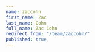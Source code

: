 ```yaml
---
name: zaccohn
first_name: Zac
last_name: Cohn
full_name: Zac Cohn
redirect_from: "/team/zaccohn/"
published: true
---
```


